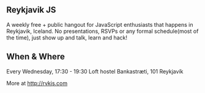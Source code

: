 ## Reykjavik JS

A weekly free + public hangout for JavaScript enthusiasts that happens in Reykjavik, Iceland. No presentations, RSVPs or any formal schedule(most of the time), just show up and talk, learn and hack!

## When & Where

Every Wednesday, 17:30 - 19:30
Loft hostel
Bankastræti, 101 Reykjavík

More at http://rvkjs.com

